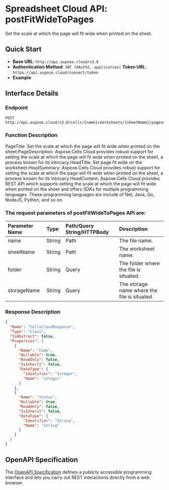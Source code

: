 # **Spreadsheet Cloud API: postFitWideToPages**

Set the scale at which the page will fit wide when printed on the sheet. 


## **Quick Start**

- **Base URL**: `http://api.aspose.cloud/v3.0`
- **Authentication Method**: `JWT (OAuth2, application)`  **Token URL**: `https://api.aspose.cloud/connect/token`
- **Example** 

## **Interface Details**

### **Endpoint** 

```
POST http://api.aspose.cloud/v3.0/cells/{name}/worksheets/{sheetName}/pagesetup/fitwidetopages
```
### **Function Description**
PageTitle: Set the scale at which the page will fit wide when printed on the sheet.PageDescription: Aspose.Cells Cloud provides robust support for setting the scale at which the page will fit wide when printed on the sheet, a process known for its intricacy.HeadTitle: Set page fit wide on the worksheet.HeadSummary: Aspose.Cells Cloud provides robust support for setting the scale at which the page will fit wide when printed on the sheet, a process known for its intricacy.HeadContent: Aspose.Cells Cloud provides REST API which supports setting the scale at which the page will fit wide when printed on the sheet and offers SDKs for multiple programming languages. These programming languages are include of Net, Java, Go, NodeJS, Python, and so on.

### The request parameters of **postFitWideToPages** API are: 

| Parameter Name | Type | Path/Query String/HTTPBody | Description | 
| :- | :- | :- |:- | 
|name|String|Path|The file name.|
|sheetName|String|Path|The worksheet name.|
|folder|String|Query|The folder where the file is situated.|
|storageName|String|Query|The storage name where the file is situated.|

### **Response Description**
```json
{
  "Name": "CellsCloudResponse",
  "Type": "Class",
  "IsAbstract": false,
  "Properties": [
    {
      "Name": "Code",
      "Nullable": true,
      "ReadOnly": false,
      "IsInherit": false,
      "DataType": {
        "Identifier": "Integer",
        "Name": "integer"
      }
    },
    {
      "Name": "Status",
      "Nullable": true,
      "ReadOnly": false,
      "IsInherit": false,
      "DataType": {
        "Identifier": "String",
        "Name": "string"
      }
    }
  ]
}
```


## OpenAPI Specification

The [OpenAPI Specification](https://reference.aspose.cloud/cells/#/PageSetupController/PostFitWideToPages) defines a publicly accessible programming interface and lets you carry out REST interactions directly from a web browser.


